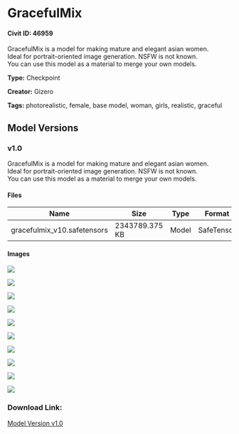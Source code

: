 # GracefulMix

#### Civit ID: 46959

<p>GracefulMix is a model for making mature and elegant asian women.<br />Ideal for portrait-oriented image generation. NSFW is not known.<br />You can use this model as a material to merge your own models.</p>

**Type:** Checkpoint

**Creator:** Gizero

**Tags:** photorealistic, female, base model, woman, girls, realistic, graceful

## Model Versions

### v1.0

<p>GracefulMix is a model for making mature and elegant asian women.<br />Ideal for portrait-oriented image generation. NSFW is not known.<br />You can use this model as a material to merge your own models.</p>

#### Files

| Name | Size | Type | Format | Download Url | AutoV1 | AutoV2 | SHA256 | CRC32 | BLAKE3 |
| --- | --- | --- | --- | --- | --- | --- | --- | --- | --- |
| gracefulmix_v10.safetensors | 2343789.375 KB | Model | SafeTensor | https://civitai.com/api/download/models/51533 | 4FC3AE67 | AEBC3FBA7F | AEBC3FBA7F9FEC2B58D1B518094C2A6E906431C7C0A3CC53DF61FF4D7AB7B00A | 50076A7A | 56365BCF3D920E898A424BE4D6CC4D5AB76057FDB8CB1D9DE3E949379D6B3390 |

#### Images

<p><img src="https://image.civitai.com/xG1nkqKTMzGDvpLrqFT7WA/ca951adc-bd1f-430f-ef02-5bc2106c9f00/width=450/555432.jpeg" /></p>

<p><img src="https://image.civitai.com/xG1nkqKTMzGDvpLrqFT7WA/8777cd80-622d-47fc-bff6-cb9e9f538e00/width=450/555387.jpeg" /></p>

<p><img src="https://image.civitai.com/xG1nkqKTMzGDvpLrqFT7WA/d854a559-5ede-45a7-8fb4-2848666f9200/width=450/555388.jpeg" /></p>

<p><img src="https://image.civitai.com/xG1nkqKTMzGDvpLrqFT7WA/7cb21843-c4a0-44ac-fac5-782fae47da00/width=450/555391.jpeg" /></p>

<p><img src="https://image.civitai.com/xG1nkqKTMzGDvpLrqFT7WA/37b78486-cf79-4108-c549-b6529674ff00/width=450/555392.jpeg" /></p>

<p><img src="https://image.civitai.com/xG1nkqKTMzGDvpLrqFT7WA/5987fac1-f18e-4157-4e4c-bee96d6b3500/width=450/555393.jpeg" /></p>

<p><img src="https://image.civitai.com/xG1nkqKTMzGDvpLrqFT7WA/d1541b03-4528-4907-fa21-fd5853d1d500/width=450/555395.jpeg" /></p>

<p><img src="https://image.civitai.com/xG1nkqKTMzGDvpLrqFT7WA/8237ebaf-8a42-4464-e2f2-af2ec131eb00/width=450/555400.jpeg" /></p>

<p><img src="https://image.civitai.com/xG1nkqKTMzGDvpLrqFT7WA/a0637530-b0d9-4727-fc53-284702da0700/width=450/555397.jpeg" /></p>

<p><img src="https://image.civitai.com/xG1nkqKTMzGDvpLrqFT7WA/ecdf8576-9238-4b58-94d9-cd4b33645300/width=450/555402.jpeg" /></p>

### Download Link:

[Model Version v1.0](https://civitai.com/api/download/models/51533)

